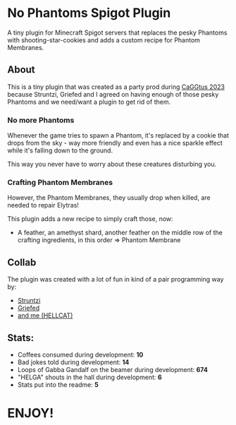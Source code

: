 # No Phantoms Spigot Plugin
A tiny plugin for Minecraft Spigot servers that replaces the pesky Phantoms with shooting-star-cookies and adds a custom recipe for Phantom Membranes.

## About

This is a tiny plugin that was created as a party prod during [CaGGtus 2023](https://www.caggtus.de/) because Struntzi, Griefed and I agreed on having enough of those pesky Phantoms and we need/want a plugin to get rid of them.

### No more Phantoms

Whenever the game tries to spawn a Phantom, it's replaced by a cookie that drops from the sky - way more friendly and even has a nice sparkle effect while it's falling down to the ground.

This way you never have to worry about these creatures disturbing you.

### Crafting Phantom Membranes

However, the Phantom Membranes, they usually drop when killed, are needed to repair Elytras!

This plugin adds a new recipe to simply craft those, now:

- A feather, an amethyst shard, another feather on the middle row of the crafting ingredients, in this order => Phantom Membrane

## Collab

The plugin was created with a lot of fun in kind of a pair programming way by:

- [Struntzi](https://github.com/Struntzi)
- [Griefed](https://github.com/Griefed)
- [and me (HELLCAT)](https://github.com/TheHellcat)

## Stats:

- Coffees consumed during development: **10**
- Bad jokes told during development: **14**
- Loops of Gabba Gandalf on the beamer during development: **674**
- "HELGA" shouts in the hall during development: **6**
- Stats put into the readme: **5**

# ENJOY!

